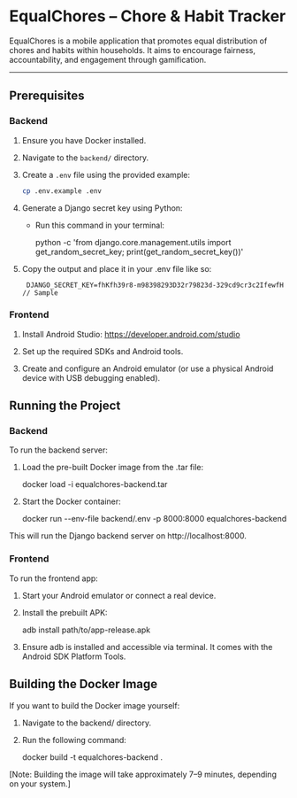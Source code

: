 # EqualChores – Chore & Habit Tracker

EqualChores is a mobile application that promotes equal distribution of chores and habits within households. It aims to encourage fairness, accountability, and engagement through gamification.

---

## Prerequisites

### Backend

1. Ensure you have Docker installed.
2. Navigate to the `backend/` directory.
3. Create a `.env` file using the provided example:

    ```bash
    cp .env.example .env

4. Generate a Django secret key using Python:
    - Run this command in your terminal:

        python -c 'from django.core.management.utils import get_random_secret_key; print(get_random_secret_key())'

5. Copy the output and place it in your .env file like so:

        DJANGO_SECRET_KEY=fhKfh39r8-m98398293D32r79823d-329cd9cr3c2IfewfH  // Sample

### Frontend

1. Install Android Studio: https://developer.android.com/studio

2. Set up the required SDKs and Android tools.

3. Create and configure an Android emulator (or use a physical Android device with USB debugging enabled).

## Running the Project

### Backend

To run the backend server:

1. Load the pre-built Docker image from the .tar file:

    docker load -i equalchores-backend.tar

2. Start the Docker container:

    docker run --env-file backend/.env -p 8000:8000 equalchores-backend

This will run the Django backend server on http://localhost:8000.

### Frontend

To run the frontend app:

1. Start your Android emulator or connect a real device.

2. Install the prebuilt APK:

    adb install path/to/app-release.apk

3. Ensure adb is installed and accessible via terminal. It comes with the Android SDK Platform Tools.

## Building the Docker Image

If you want to build the Docker image yourself:

1. Navigate to the backend/ directory.

2. Run the following command:

    docker build -t equalchores-backend .

[Note: Building the image will take approximately 7–9 minutes, depending on your system.]